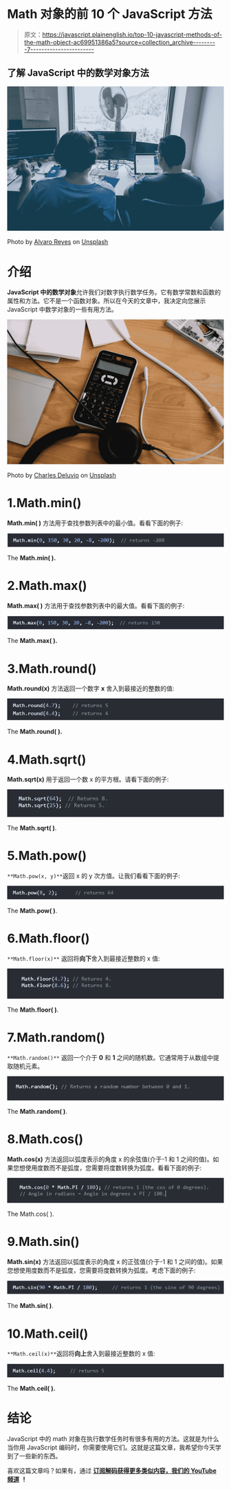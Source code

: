 # Math 对象的前 10 个 JavaScript 方法

> 原文：<https://javascript.plainenglish.io/top-10-javascript-methods-of-the-math-object-ac69951386a5?source=collection_archive---------7----------------------->

## 了解 JavaScript 中的数学对象方法

![](img/23286bc9035d15a84584ccee4e9a0ce0.png)

Photo by [Alvaro Reyes](https://unsplash.com/@alvarordesign?utm_source=medium&utm_medium=referral) on [Unsplash](https://unsplash.com?utm_source=medium&utm_medium=referral)

# 介绍

**JavaScript 中的数学对象**允许我们对数字执行数学任务。它有数学常数和函数的属性和方法。它不是一个函数对象。所以在今天的文章中，我决定向您展示 JavaScript 中数学对象的一些有用方法。

![](img/4cb87e3857850f33746fae3984e5e9d2.png)

Photo by [Charles Deluvio](https://unsplash.com/@charlesdeluvio?utm_source=medium&utm_medium=referral) on [Unsplash](https://unsplash.com?utm_source=medium&utm_medium=referral)

# 1.Math.min()

**Math.min( )** 方法用于查找参数列表中的最小值。看看下面的例子:

![](img/2a077efc5b1ec215b5736767a8027016.png)

The **Math.min( ).**

# 2.Math.max()

**Math.max( )** 方法用于查找参数列表中的最大值。看看下面的例子:

![](img/415e5ff68fded62d6734da244f42764f.png)

The **Math.max( ).**

# 3.Math.round()

**Math.round(x)** 方法返回一个数字 **x** 舍入到最接近的整数的值:

![](img/15a2aadb7aa59cf34ec167f8f45bb9c0.png)

The **Math.round( ).**

# 4.Math.sqrt()

**Math.sqrt(x)** 用于返回一个数 x 的平方根。请看下面的例子:

![](img/0d9843e9373a2f7704a9acb1ca452ff0.png)

The **Math.sqrt( )**.

# 5.Math.pow()

`**Math.pow(x, y)**`返回 x 的 y 次方值。让我们看看下面的例子:

![](img/39f84f0e618ad783449402cc8072d065.png)

The **Math.pow( )**.

# 6.Math.floor()

`**Math.floor(x)**` 返回将**向下**舍入到最接近整数的 x 值:

![](img/df900984c40733b3ef08a9cbf681de3e.png)

The **Math.floor( )**.

# 7.Math.random()

`**Math.random()**` 返回一个介于 **0** 和 **1** 之间的随机数。它通常用于从数组中提取随机元素。

![](img/278b498c4942f5e5d7f5dd85e922d9eb.png)

The **Math.random( )**.

# 8.Math.cos()

**Math.cos(x)** 方法返回以弧度表示的角度 x 的余弦值(介于-1 和 1 之间的值)。如果您想使用度数而不是弧度，您需要将度数转换为弧度。看看下面的例子:

![](img/1fd3b70bfb25e4472c652579e748217d.png)

The Math.cos( ).

# 9.Math.sin()

**Math.sin(x)** 方法返回以弧度表示的角度 x 的正弦值(介于-1 和 1 之间的值)。如果您想使用度数而不是弧度，您需要将度数转换为弧度。考虑下面的例子:

![](img/d0878a948a97e9d0f89c757209527b46.png)

The **Math.sin( )**.

# 10.Math.ceil()

`**Math.ceil(x)**`返回将**向上**舍入到最接近整数的 x 值:

![](img/59f2d0fcab5eebe757362e3586f3f515.png)

The **Math.ceil( ).**

# 结论

JavaScript 中的 math 对象在执行数学任务时有很多有用的方法。这就是为什么当你用 JavaScript 编码时，你需要使用它们。这就是这篇文章，我希望你今天学到了一些新的东西。

喜欢这篇文章吗？如果有，通过 [**订阅解码获得更多类似内容，我们的 YouTube 频道**](https://www.youtube.com/channel/UCtipWUghju290NWcn8jhyAw) **！**
